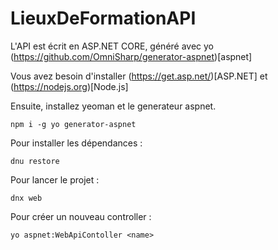 # LieuxDeFormationAPI

L'API est écrit en ASP.NET CORE, généré avec yo (https://github.com/OmniSharp/generator-aspnet)[aspnet] 

Vous avez besoin d'installer (https://get.asp.net/)[ASP.NET] et (https://nodejs.org)[Node.js]

Ensuite, installez yeoman et le generateur aspnet.
```
npm i -g yo generator-aspnet
```

Pour installer les dépendances :
```
dnu restore
```

Pour lancer le projet :
```
dnx web
```

Pour créer un nouveau controller :
```
yo aspnet:WebApiContoller <name>
```

